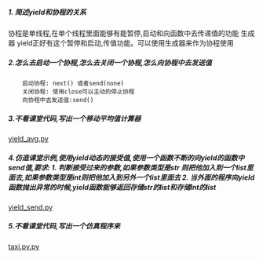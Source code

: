 ##### 1. 简述yield和协程的关系

   协程是单线程,在单个线程里面能够有能暂停,启动和向函数中去传递值的功能
   生成器 yield正好有这个暂停和启动,传值功能。可以使用生成器来作为协程使用


##### 2.怎么去启动一个协程,怎么去关闭一个协程,怎么向协程中去发送值
        启动协程: next() 或者send(none)
        关闭协程: 使用close可以主动的停止协程
        向协程中去发送值:send()

##### 3.不看课堂代码,写出一个移动平均值计算器

<a href="yield_avg.py">yield_avg.py</a>


##### 4.仿造课堂示例,使用yield动态的接受值,使用一个函数不断的向yield的函数中send值,要求: 1. 判断接受过来的参数,如果参数类型是str 则把他加入到一个list里面去,如果参数类型是int则把他加入到另外一个list里面去 2. 当外面的程序向yield函数抛出异常的时候,yield函数能够返回存储str的list和存储Int的list

<a href="yield_send.py">yield_send.py</a>

##### 5.不看课堂代码,写出一个仿真程序来

<a href="taxi.py.py">taxi.py.py</a>

